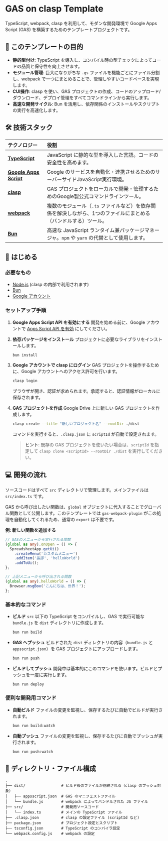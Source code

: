 # GAS on clasp Template

TypeScript, webpack, clasp を利用して、モダンな開発環境で Google Apps Script (GAS) を構築するためのテンプレートプロジェクトです。

## 🎯 このテンプレートの目的

-   **静的型付け**: TypeScript を導入し、コンパイル時の型チェックによってコードの品質と保守性を向上させます。
-   **モジュール管理**: 巨大になりがちな `.gs` ファイルを機能ごとにファイル分割し、webpack で一つにまとめることで、管理しやすいコードベースを実現します。
-   **CUI操作**: clasp を使い、GAS プロジェクトの作成、コードのアップロード/ダウンロード、デプロイ管理をすべてコマンドラインから実行します。
-   **高速な開発サイクル**: Bun を活用し、依存関係のインストールやスクリプトの実行を高速化します。

## 🛠️ 技術スタック

| テクノロジー                                                   | 役割                                                                                                             |
| :----------------------------------------------------------- | :--------------------------------------------------------------------------------------------------------------- |
| [**TypeScript**](https://www.typescriptlang.org/)            | JavaScript に静的な型を導入した言語。コードの安全性を高めます。                                                  |
| [**Google Apps Script**](https://developers.google.com/apps-script) | Google のサービスを自動化・連携させるためのサーバーサイドJavaScript実行環境。                                      |
| [**clasp**](https://github.com/google/clasp)                 | GAS プロジェクトをローカルで開発・管理するためのGoogle製公式コマンドラインツール。                               |
| [**webpack**](https://webpack.js.org/)                       | 複数のモジュール（`.ts` ファイルなど）を依存関係を解決しながら、1つのファイルにまとめる（バンドルする）ツール。 |
| [**Bun**](https://bun.sh/)                                   | 高速な JavaScript ランタイム兼パッケージマネージャ。`npm` や `yarn` の代替として使用します。                     |

## 🏁 はじめる

### 必要なもの

-   [Node.js](https://nodejs.org/) (clasp の内部で利用されます)
-   [Bun](https://bun.sh/)
-   [Google アカウント](https://www.google.com/account/about/)

### セットアップ手順

1.  **Google Apps Script API を有効にする**
    開発を始める前に、Google アカウントで [Apps Script API を有効](https://script.google.com/home/usersettings) にしてください。

2.  **依存パッケージをインストール**
    プロジェクトに必要なライブラリをインストールします。
    ```bash
    bun install
    ```

3.  **Google アカウントで clasp にログイン**
    GAS プロジェクトを操作するために、Google アカウントへのアクセス許可を行います。
    ```bash
    clasp login
    ```
    ブラウザが開き、認証が求められます。承認すると、認証情報がローカルに保存されます。

4.  **GAS プロジェクトを作成**
    Google Drive 上に新しい GAS プロジェクトを作成します。
    ```bash
    clasp create --title "新しいプロジェクト名" --rootDir ./dist
    ```
    コマンドを実行すると、`.clasp.json` に `scriptId` が自動で設定されます。

    > **ヒント**: 既存の GAS プロジェクトを使いたい場合は、`scriptId` を指定して `clasp clone <scriptId> --rootDir ./dist` を実行してください。

## 💻 開発の流れ

ソースコードはすべて `src` ディレクトリで管理します。メインファイルは `src/index.ts` です。

GAS から呼び出したい関数は、`global` オブジェクトに代入することでグローバル関数として公開します。このテンプレートでは `gas-webpack-plugin` がこの処理を自動化してくれるため、通常の `export` は不要です。

**例: 新しい関数を追加する**

```typescript:src/index.ts
// GASのメニューから実行される関数
(global as any).onOpen = () => {
  SpreadsheetApp.getUi()
    .createMenu('カスタムメニュー')
    .addItem('挨拶', 'helloWorld')
    .addToUi();
};

// 上記メニューから呼び出される関数
(global as any).helloWorld = () => {
  Browser.msgBox('こんにちは、世界！');
};
```

### 基本的なコマンド

-   **ビルド**
    `src` 以下の TypeScript をコンパイルし、GAS で実行可能な `bundle.js` を `dist` ディレクトリに作成します。
    ```bash
    bun run build
    ```

-   **GAS へプッシュ**
    ビルドされた `dist` ディレクトリの内容（`bundle.js` と `appsscript.json`）を GAS プロジェクトにアップロードします。
    ```bash
    bun run push
    ```

-   **ビルドしてプッシュ**
    開発中は基本的にこのコマンドを使います。ビルドとプッシュを一度に実行します。
    ```bash
    bun run deploy
    ```

### 便利な開発用コマンド

-   **自動ビルド**
    ファイルの変更を監視し、保存するたびに自動でビルドが実行されます。
    ```bash
    bun run build:watch
    ```

-   **自動プッシュ**
    ファイルの変更を監視し、保存するたびに自動でプッシュが実行されます。
    ```bash
    bun run push:watch
    ```

## 📁 ディレクトリ・ファイル構成

```
.
├── dist/                # ビルド後のファイルが格納される（clasp のプッシュ対象）
│   ├── appsscript.json  # GAS のマニフェストファイル
│   └── bundle.js        # webpack によってバンドルされた JS ファイル
├── src/                 # 開発用ソースコード
│   └── index.ts         # メインの TypeScript ファイル
├── .clasp.json          # clasp の設定ファイル (scriptId など)
├── package.json         # プロジェクト設定とスクリプト
├── tsconfig.json        # TypeScript のコンパイラ設定
└── webpack.config.js    # webpack の設定
```
```

